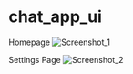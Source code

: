 # chat_app_ui

Homepage
![Screenshot_1](https://github.com/user-attachments/assets/e5054538-2204-430a-8104-a5c92c2efdce)

Settings Page
![Screenshot_2](https://github.com/user-attachments/assets/5e371747-2641-4d65-aa76-36851618581e)
